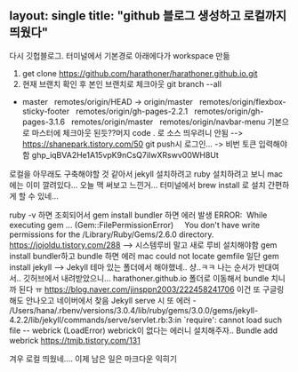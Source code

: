 layout: single
title: "github 블로그 생성하고 로컬까지 띄웠다"
---

다시 깃헙블로그.
터미널에서 기본경로 아래에다가 workspace 만듦
1. get clone https://github.com/harathoner/harathoner.github.io.git
2. 현재 브랜치 확인 후 본인 브랜치로 체크아웃
git branch --all
* master
  remotes/origin/HEAD -> origin/master
  remotes/origin/flexbox-sticky-footer
  remotes/origin/gh-pages-2.2.1
  remotes/origin/gh-pages-3.1.6
  remotes/origin/master
  remotes/origin/navbar-menu
기본으로 마스터에 체크아웃 된듯??머지
code . 로 소스 띄우려니 안됨 --> https://shanepark.tistory.com/50
git push시 로그인... -> 비번 토큰 입력해야함
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

로컬을 아무래도 구축해야할 것 같아서 jekyll 설치하려고 ruby 설치하려고 보니 mac에는 이미 깔려있다...
오늘 맥 써보고 느낀거... 터미널에서 brew install 로 설치 간편하게 할 수 있네...

ruby -v 하면 조회되어서 gem install bundler 하면 에러 발생
ERROR:  While executing gem ... (Gem::FilePermissionError)
    You don't have write permissions for the /Library/Ruby/Gems/2.6.0 directory.
https://jojoldu.tistory.com/288 --> 시스템루비 말고 새로 루비 설치해야함
gem install bundler하고 bundle 하면 에러 mac could not locate gemfile
일단 gem install jekyll
--> Jekyll 테마 있는 폴더에서 해야했네.. 샹..ㅋㅋ
나는 순서가 반대여서.. 깃허브에서 내려받았으니... 
harathoner.github.io 폴더로 이동해서 bundle 치니까 된다 ㅠ
https://blog.naver.com/jinsppn2003/222458241706 이건 또 구글링해도 안나오고 네이버에서 찾음
Jekyll serve 시 또 에러 - /Users/hana/.rbenv/versions/3.0.4/lib/ruby/gems/3.0.0/gems/jekyll-4.2.2/lib/jekyll/commands/serve/servlet.rb:3:in `require': cannot load such file -- webrick (LoadError)
webrick이 없다는 에러니 설치해주자.. Bundle add webrick
https://tmjb.tistory.com/131

겨우 로컬 띄웠네....
이제 남은 일은 마크다운 익히기


